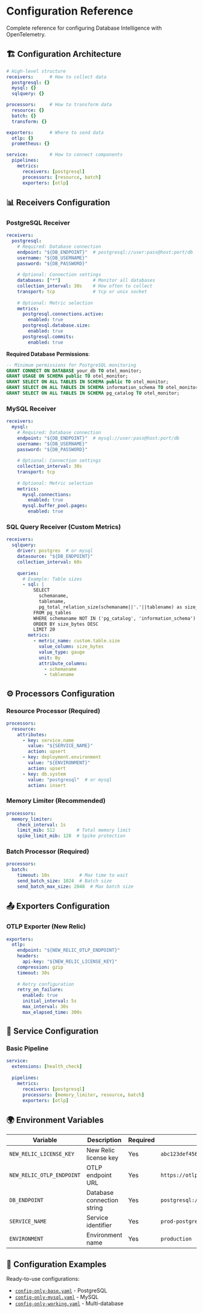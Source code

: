 # Configuration Reference

Complete reference for configuring Database Intelligence with OpenTelemetry.

## 🏗️ Configuration Architecture

```yaml
# High-level structure
receivers:      # How to collect data
  postgresql: {}
  mysql: {}
  sqlquery: {}

processors:     # How to transform data
  resource: {}
  batch: {}
  transform: {}

exporters:      # Where to send data
  otlp: {}
  prometheus: {}

service:        # How to connect components
  pipelines:
    metrics:
      receivers: [postgresql]
      processors: [resource, batch]
      exporters: [otlp]
```

## 📊 Receivers Configuration

### PostgreSQL Receiver

```yaml
receivers:
  postgresql:
    # Required: Database connection
    endpoint: "${DB_ENDPOINT}"  # postgresql://user:pass@host:port/db
    username: "${DB_USERNAME}"
    password: "${DB_PASSWORD}"
    
    # Optional: Connection settings
    databases: ["*"]            # Monitor all databases
    collection_interval: 30s    # How often to collect
    transport: tcp              # tcp or unix socket
    
    # Optional: Metric selection
    metrics:
      postgresql.connections.active:
        enabled: true
      postgresql.database.size:
        enabled: true
      postgresql.commits:
        enabled: true
```

**Required Database Permissions**:
```sql
-- Minimum permissions for PostgreSQL monitoring
GRANT CONNECT ON DATABASE your_db TO otel_monitor;
GRANT USAGE ON SCHEMA public TO otel_monitor;
GRANT SELECT ON ALL TABLES IN SCHEMA public TO otel_monitor;
GRANT SELECT ON ALL TABLES IN SCHEMA information_schema TO otel_monitor;
GRANT SELECT ON ALL TABLES IN SCHEMA pg_catalog TO otel_monitor;
```

### MySQL Receiver

```yaml
receivers:
  mysql:
    # Required: Database connection
    endpoint: "${DB_ENDPOINT}"  # mysql://user:pass@host:port/db
    username: "${DB_USERNAME}"
    password: "${DB_PASSWORD}"
    
    # Optional: Connection settings
    collection_interval: 30s
    transport: tcp
    
    # Optional: Metric selection
    metrics:
      mysql.connections:
        enabled: true
      mysql.buffer_pool.pages:
        enabled: true
```

### SQL Query Receiver (Custom Metrics)

```yaml
receivers:
  sqlquery:
    driver: postgres  # or mysql
    datasource: "${DB_ENDPOINT}"
    collection_interval: 60s
    
    queries:
      # Example: Table sizes
      - sql: |
          SELECT 
            schemaname,
            tablename,
            pg_total_relation_size(schemaname||'.'||tablename) as size_bytes
          FROM pg_tables 
          WHERE schemaname NOT IN ('pg_catalog', 'information_schema')
          ORDER BY size_bytes DESC
          LIMIT 20
        metrics:
          - metric_name: custom.table.size
            value_column: size_bytes
            value_type: gauge
            unit: By
            attribute_columns:
              - schemaname
              - tablename
```

## ⚙️ Processors Configuration

### Resource Processor (Required)

```yaml
processors:
  resource:
    attributes:
      - key: service.name
        value: "${SERVICE_NAME}"
        action: upsert
      - key: deployment.environment  
        value: "${ENVIRONMENT}"
        action: upsert
      - key: db.system
        value: "postgresql"  # or mysql
        action: insert
```

### Memory Limiter (Recommended)

```yaml
processors:
  memory_limiter:
    check_interval: 1s
    limit_mib: 512        # Total memory limit
    spike_limit_mib: 128  # Spike protection
```

### Batch Processor (Required)

```yaml
processors:
  batch:
    timeout: 10s           # Max time to wait
    send_batch_size: 1024  # Batch size
    send_batch_max_size: 2048  # Max batch size
```

## 📤 Exporters Configuration

### OTLP Exporter (New Relic)

```yaml
exporters:
  otlp:
    endpoint: "${NEW_RELIC_OTLP_ENDPOINT}"
    headers:
      api-key: "${NEW_RELIC_LICENSE_KEY}"
    compression: gzip
    timeout: 30s
    
    # Retry configuration
    retry_on_failure:
      enabled: true
      initial_interval: 5s
      max_interval: 30s
      max_elapsed_time: 300s
```

## 🔧 Service Configuration

### Basic Pipeline

```yaml
service:
  extensions: [health_check]
  
  pipelines:
    metrics:
      receivers: [postgresql]
      processors: [memory_limiter, resource, batch]
      exporters: [otlp]
```

## 🌍 Environment Variables

| Variable | Description | Required | Example |
|----------|-------------|----------|---------|
| `NEW_RELIC_LICENSE_KEY` | New Relic license key | Yes | `abc123def456...` |
| `NEW_RELIC_OTLP_ENDPOINT` | OTLP endpoint URL | Yes | `https://otlp.nr-data.net:4318` |
| `DB_ENDPOINT` | Database connection string | Yes | `postgresql://user:pass@host:5432/db` |
| `SERVICE_NAME` | Service identifier | Yes | `prod-postgres-01` |
| `ENVIRONMENT` | Environment name | Yes | `production` |

## 🔗 Configuration Examples

Ready-to-use configurations:
- [`config-only-base.yaml`](../configs/examples/config-only-base.yaml) - PostgreSQL
- [`config-only-mysql.yaml`](../configs/examples/config-only-mysql.yaml) - MySQL
- [`config-only-working.yaml`](../configs/examples/config-only-working.yaml) - Multi-database